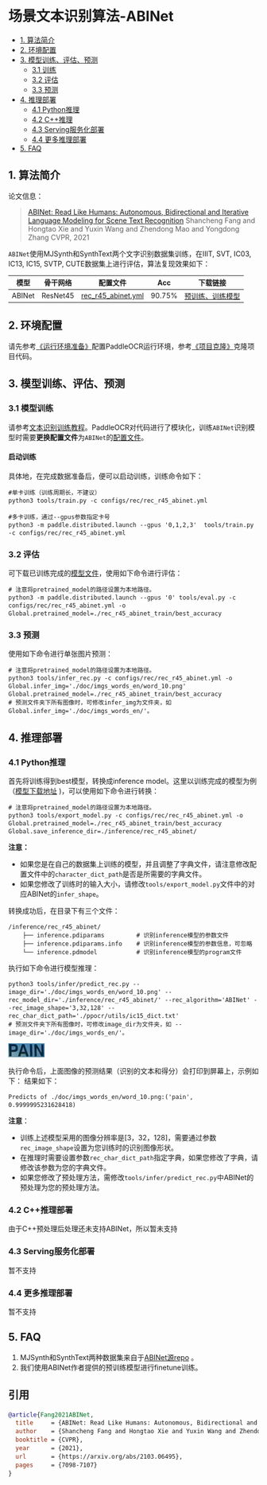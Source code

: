 # 场景文本识别算法-ABINet

- [1. 算法简介](#1)
- [2. 环境配置](#2)
- [3. 模型训练、评估、预测](#3)
    - [3.1 训练](#3-1)
    - [3.2 评估](#3-2)
    - [3.3 预测](#3-3)
- [4. 推理部署](#4)
    - [4.1 Python推理](#4-1)
    - [4.2 C++推理](#4-2)
    - [4.3 Serving服务化部署](#4-3)
    - [4.4 更多推理部署](#4-4)
- [5. FAQ](#5)

<a name="1"></a>
## 1. 算法简介

论文信息：
> [ABINet: Read Like Humans: Autonomous, Bidirectional and Iterative Language Modeling for Scene Text Recognition](https://openaccess.thecvf.com/content/CVPR2021/papers/Fang_Read_Like_Humans_Autonomous_Bidirectional_and_Iterative_Language_Modeling_for_CVPR_2021_paper.pdf)
> Shancheng Fang and Hongtao Xie and Yuxin Wang and Zhendong Mao and Yongdong Zhang
> CVPR, 2021


<a name="model"></a>
`ABINet`使用MJSynth和SynthText两个文字识别数据集训练，在IIIT, SVT, IC03, IC13, IC15, SVTP, CUTE数据集上进行评估，算法复现效果如下：

|模型|骨干网络|配置文件|Acc|下载链接|
| --- | --- | --- | --- | --- |
|ABINet|ResNet45|[rec_r45_abinet.yml](../../configs/rec/rec_r45_abinet.yml)|90.75%|[预训练、训练模型](https://paddleocr.bj.bcebos.com/rec_r45_abinet_train.tar)|

<a name="2"></a>
## 2. 环境配置
请先参考[《运行环境准备》](./environment.md)配置PaddleOCR运行环境，参考[《项目克隆》](./clone.md)克隆项目代码。


<a name="3"></a>
## 3. 模型训练、评估、预测

<a name="3-1"></a>
### 3.1 模型训练

请参考[文本识别训练教程](./recognition.md)。PaddleOCR对代码进行了模块化，训练`ABINet`识别模型时需要**更换配置文件**为`ABINet`的[配置文件](../../configs/rec/rec_r45_abinet.yml)。

#### 启动训练


具体地，在完成数据准备后，便可以启动训练，训练命令如下：
```shell
#单卡训练（训练周期长，不建议）
python3 tools/train.py -c configs/rec/rec_r45_abinet.yml

#多卡训练，通过--gpus参数指定卡号
python3 -m paddle.distributed.launch --gpus '0,1,2,3'  tools/train.py -c configs/rec/rec_r45_abinet.yml
```

<a name="3-2"></a>
### 3.2 评估

可下载已训练完成的[模型文件](#model)，使用如下命令进行评估：

```shell
# 注意将pretrained_model的路径设置为本地路径。
python3 -m paddle.distributed.launch --gpus '0' tools/eval.py -c configs/rec/rec_r45_abinet.yml -o Global.pretrained_model=./rec_r45_abinet_train/best_accuracy
```

<a name="3-3"></a>
### 3.3 预测

使用如下命令进行单张图片预测：
```shell
# 注意将pretrained_model的路径设置为本地路径。
python3 tools/infer_rec.py -c configs/rec/rec_r45_abinet.yml -o Global.infer_img='./doc/imgs_words_en/word_10.png' Global.pretrained_model=./rec_r45_abinet_train/best_accuracy
# 预测文件夹下所有图像时，可修改infer_img为文件夹，如 Global.infer_img='./doc/imgs_words_en/'。
```


<a name="4"></a>
## 4. 推理部署

<a name="4-1"></a>
### 4.1 Python推理
首先将训练得到best模型，转换成inference model。这里以训练完成的模型为例（[模型下载地址](https://paddleocr.bj.bcebos.com/rec_r45_abinet_train.tar) )，可以使用如下命令进行转换：

```shell
# 注意将pretrained_model的路径设置为本地路径。
python3 tools/export_model.py -c configs/rec/rec_r45_abinet.yml -o Global.pretrained_model=./rec_r45_abinet_train/best_accuracy Global.save_inference_dir=./inference/rec_r45_abinet/
```
**注意：**
- 如果您是在自己的数据集上训练的模型，并且调整了字典文件，请注意修改配置文件中的`character_dict_path`是否是所需要的字典文件。
- 如果您修改了训练时的输入大小，请修改`tools/export_model.py`文件中的对应ABINet的`infer_shape`。

转换成功后，在目录下有三个文件：
```
/inference/rec_r45_abinet/
    ├── inference.pdiparams         # 识别inference模型的参数文件
    ├── inference.pdiparams.info    # 识别inference模型的参数信息，可忽略
    └── inference.pdmodel           # 识别inference模型的program文件
```

执行如下命令进行模型推理：

```shell
python3 tools/infer/predict_rec.py --image_dir='./doc/imgs_words_en/word_10.png' --rec_model_dir='./inference/rec_r45_abinet/' --rec_algorithm='ABINet' --rec_image_shape='3,32,128' --rec_char_dict_path='./ppocr/utils/ic15_dict.txt'
# 预测文件夹下所有图像时，可修改image_dir为文件夹，如 --image_dir='./doc/imgs_words_en/'。
```

![](../imgs_words_en/word_10.png)

执行命令后，上面图像的预测结果（识别的文本和得分）会打印到屏幕上，示例如下：
结果如下：
```shell
Predicts of ./doc/imgs_words_en/word_10.png:('pain', 0.9999995231628418)
```

**注意**：

- 训练上述模型采用的图像分辨率是[3，32，128]，需要通过参数`rec_image_shape`设置为您训练时的识别图像形状。
- 在推理时需要设置参数`rec_char_dict_path`指定字典，如果您修改了字典，请修改该参数为您的字典文件。
- 如果您修改了预处理方法，需修改`tools/infer/predict_rec.py`中ABINet的预处理为您的预处理方法。


<a name="4-2"></a>
### 4.2 C++推理部署

由于C++预处理后处理还未支持ABINet，所以暂未支持

<a name="4-3"></a>
### 4.3 Serving服务化部署

暂不支持

<a name="4-4"></a>
### 4.4 更多推理部署

暂不支持

<a name="5"></a>
## 5. FAQ

1. MJSynth和SynthText两种数据集来自于[ABINet源repo](https://github.com/FangShancheng/ABINet) 。
2. 我们使用ABINet作者提供的预训练模型进行finetune训练。

## 引用

```bibtex
@article{Fang2021ABINet,
  title     = {ABINet: Read Like Humans: Autonomous, Bidirectional and Iterative Language Modeling for Scene Text Recognition},
  author    = {Shancheng Fang and Hongtao Xie and Yuxin Wang and Zhendong Mao and Yongdong Zhang},
  booktitle = {CVPR},
  year      = {2021},
  url       = {https://arxiv.org/abs/2103.06495},
  pages     = {7098-7107}
}
```
